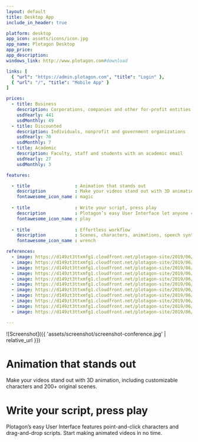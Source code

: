 ```yaml
---
layout: default
title: Desktop App
include_in_header: true

platform: desktop
app_icon: assets/icons/icon.jpg
app_name: Plotagon Desktop
app_price: 
app_description:
windows_link: http://www.plotagon.com#download

links: [
  { "url": "https://admin.plotagon.com", "title": "Login" },
  { "url": "/", "title": "Mobile App" }
]

prices:
  - title: Business
    description: Corporations, companies and other for-profit entities
    usdYearly: 441
    usdMonthly: 49
  - title: Discounted
    description: Individuals, nonprofit and government organizations
    usdYearly: 70
    usdMonthly: 7
  - title: Academic
    description: Faculty, staff and students with an academic email
    usdYearly: 27
    usdMonthly: 3

features:

  - title                 : Animation that stands out
    description           : Make your videos stand out with 3D animation, customizable characters and 200+ original scenes
    fontawesome_icon_name : magic
    
  - title                 : Write your script, press play
    description           : Plotagon’s easy User Interface let anyone create animated videos in no time
    fontawesome_icon_name : play
    
  - title                 : Effortless workflow
    description           : Scenes, characters, animations, speech synthesis. Plotagon has every tool you need.
    fontawesome_icon_name : wrench

references:
  - image: https://d149zt3ttxmfg1.cloudfront.net/plotagon-site/2019/06/amex-200x150.jpg
  - image: https://d149zt3ttxmfg1.cloudfront.net/plotagon-site/2019/06/Berlin-School-200x150.jpg
  - image: https://d149zt3ttxmfg1.cloudfront.net/plotagon-site/2019/06/edison-200x150.jpg
  - image: https://d149zt3ttxmfg1.cloudfront.net/plotagon-site/2019/06/hk-airlines-200x150.jpg
  - image: https://d149zt3ttxmfg1.cloudfront.net/plotagon-site/2019/06/india-times-200x150.jpg
  - image: https://d149zt3ttxmfg1.cloudfront.net/plotagon-site/2019/06/kaiser-permanente-200x150.jpg
  - image: https://d149zt3ttxmfg1.cloudfront.net/plotagon-site/2019/06/NYIT-200x150.jpg
  - image: https://d149zt3ttxmfg1.cloudfront.net/plotagon-site/2019/06/pfizer-200x150.jpg
  - image: https://d149zt3ttxmfg1.cloudfront.net/plotagon-site/2019/06/rogers-200x150.jpg
  - image: https://d149zt3ttxmfg1.cloudfront.net/plotagon-site/2019/06/teva200x150.jpg
  - image: https://d149zt3ttxmfg1.cloudfront.net/plotagon-site/2019/06/western-sydney-200x150.jpg

---
```


![Screenshot]({{ 'assets/screenshot/screenshot-conference.jpg' | relative_url }})

# Animation that stands out

Make your videos stand out with 3D animation, including customizable characters and 200+ original scenes.

# Write your script, press play

Plotagon’s easy User Interface features point-and-click characters and drag-and-drop scripts. Start making animated videos in no time.
